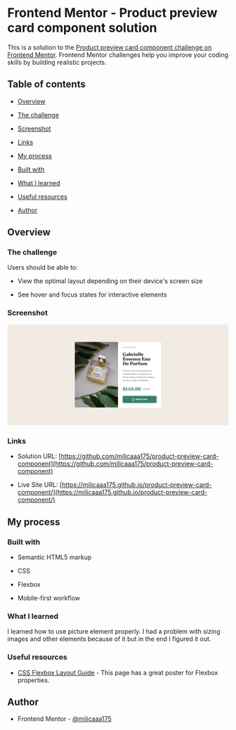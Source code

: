 # Frontend Mentor - Product preview card component solution

This is a solution to the [Product preview card component challenge on Frontend Mentor](https://www.frontendmentor.io/challenges/product-preview-card-component-GO7UmttRfa). Frontend Mentor challenges help you improve your coding skills by building realistic projects.

## Table of contents

- [Overview](#overview)

- [The challenge](#the-challenge)

- [Screenshot](#screenshot)

- [Links](#links)

- [My process](#my-process)

- [Built with](#built-with)

- [What I learned](#what-i-learned)

- [Useful resources](#useful-resources)

- [Author](#author)

## Overview

### The challenge

Users should be able to:

- View the optimal layout depending on their device's screen size

- See hover and focus states for interactive elements

  

### Screenshot

![](./screenshot.jpg)

### Links

  

- Solution URL: [https://github.com/milicaaa175/product-preview-card-component](https://github.com/milicaaa175/product-preview-card-component)

- Live Site URL: [https://milicaaa175.github.io/product-preview-card-component/](https://milicaaa175.github.io/product-preview-card-component/)

  

## My process

### Built with

- Semantic HTML5 markup

- CSS

- Flexbox

- Mobile-first workflow

### What I learned

I learned how to use picture element properly. I had a problem with sizing images and other elements because of it but in the end I figured it out.

### Useful resources

- [CSS Flexbox Layout Guide](https://css-tricks.com/snippets/css/a-guide-to-flexbox/) - This page has a great poster for Flexbox properties.

## Author

- Frontend Mentor - [@milicaaa175](https://www.frontendmentor.io/profile/milicaaa175)